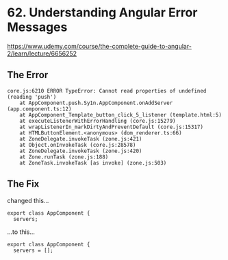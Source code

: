 # 62. Understanding Angular Error Messages

https://www.udemy.com/course/the-complete-guide-to-angular-2/learn/lecture/6656252

## The Error

```
core.js:6210 ERROR TypeError: Cannot read properties of undefined (reading 'push')
    at AppComponent.push.Sy1n.AppComponent.onAddServer (app.component.ts:12)
    at AppComponent_Template_button_click_5_listener (template.html:5)
    at executeListenerWithErrorHandling (core.js:15279)
    at wrapListenerIn_markDirtyAndPreventDefault (core.js:15317)
    at HTMLButtonElement.<anonymous> (dom_renderer.ts:66)
    at ZoneDelegate.invokeTask (zone.js:421)
    at Object.onInvokeTask (core.js:28578)
    at ZoneDelegate.invokeTask (zone.js:420)
    at Zone.runTask (zone.js:188)
    at ZoneTask.invokeTask [as invoke] (zone.js:503)
```

## The Fix

changed this...

```
export class AppComponent {
  servers;
```

...to this...

```
export class AppComponent {
  servers = [];
```